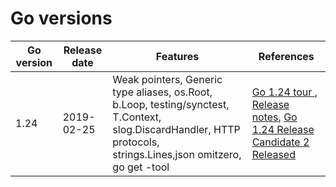 # Go versions

| Go version | Release date | Features                                                                                                                                                           | References                                                                                             |
|------------|--------------|--------------------------------------------------------------------------------------------------------------------------------------------------------------------|--------------------------------------------------------------------------------------------------------|
| 1.24       | 2019-02-25   | Weak pointers, Generic type aliases, os.Root, b.Loop, testing/synctest, T.Context, slog.DiscardHandler, HTTP protocols, strings.Lines,json omitzero, go get -tool  | [Go 1.24 tour ](https://antonz.org/go-1-24/), [Release notes](https://tip.golang.org/doc/go1.24), [Go 1.24 Release Candidate 2 Released](https://golangweekly.com/link/164557/web) |
